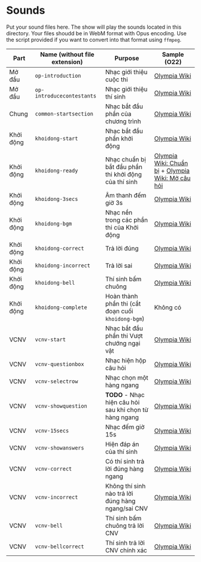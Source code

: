 # Sounds
Put your sound files here. The show will play the sounds located in this directory. Your files shoudd be in WebM format with Opus encoding. Use the script provided if you want to convert into that format using `ffmpeg`.

|Part|Name (without file extension)   |Purpose   |Sample (O22)|
|-------|----|----------|------------|
|Mở đầu|`op-introduction`|Nhạc giới thiệu cuộc thi|[Olympia Wiki](https://static.wikia.nocookie.net/duong-len-dinh-olympia/images/a/ad/Gi%E1%BB%9Bi_thi%E1%BB%87u_cu%E1%BB%99c_thi_O22.mp3/revision/latest?cb=20231228154537&path-prefix=vi)|
|Mở đầu|`op-introducecontestants`|Nhạc giới thiệu thí sinh|[Olympia Wiki](https://static.wikia.nocookie.net/duong-len-dinh-olympia/images/6/61/Gi%E1%BB%9Bi_thi%E1%BB%87u_th%C3%AD_sinh_O9.ogg/revision/latest?cb=20240411120804&path-prefix=vi)|
|Chung|`common-startsection`|Nhạc bắt đầu phần của chương trình|[Olympia Wiki](https://static.wikia.nocookie.net/duong-len-dinh-olympia/images/7/7c/H%C3%ACnh_hi%E1%BB%87u_ph%E1%BA%A7n_thi_O21.ogg/revision/latest?cb=20231207150356&path-prefix=vi)|
|Khởi động|`khoidong-start`|Nhạc bắt đầu phần khởi động|[Olympia Wiki](https://static.wikia.nocookie.net/duong-len-dinh-olympia/images/6/6e/K%C4%90_b%E1%BA%AFt_%C4%91%E1%BA%A7u_O22.mp3/revision/latest?cb=20221126152556&path-prefix=vi)|
|Khởi động|`khoidong-ready`|Nhạc chuẩn bị bắt đầu phần thi khởi động của thí sinh|[Olympia Wiki: Chuẩn bị](https://static.wikia.nocookie.net/duong-len-dinh-olympia/images/1/18/K%C4%90_chu%E1%BA%A9n_b%E1%BB%8B_left_O9.mp3/revision/latest?cb=20210209032349&path-prefix=vi) + [Olympia Wiki: Mở câu hỏi](https://static.wikia.nocookie.net/duong-len-dinh-olympia/images/0/0d/K%C4%90_m%E1%BB%9F_c%C3%A2u_h%E1%BB%8Fi_left_O11.mp3/revision/latest?cb=20220312044044&path-prefix=vi)|
|Khởi động|`khoidong-3secs`|Âm thanh đếm giờ 3s|[Olympia Wiki](https://static.wikia.nocookie.net/duong-len-dinh-olympia/images/d/d9/K%C4%90_3s_ch%E1%BB%9D_t%C3%ADn_hi%E1%BB%87u_O22.mp3/revision/latest?cb=20220309113358&path-prefix=vi)|
|Khởi động|`khoidong-bgm`|Nhạc nền trong các phần thi của Khởi động|[Olympia Wiki](https://static.wikia.nocookie.net/duong-len-dinh-olympia/images/7/7c/K%C4%90_60s_left_O10.mp3/revision/latest?cb=20221219045625&path-prefix=vi)|
|Khởi động|`khoidong-correct`|Trả lời đúng|[Olympia Wiki](https://static.wikia.nocookie.net/duong-len-dinh-olympia/images/b/b9/K%C4%90_%C4%91%C3%BAng_left_O10.mp3/revision/latest?cb=20220711040233&path-prefix=vi)|
|Khởi động|`khoidong-incorrect`|Trả lời sai|[Olympia Wiki](https://static.wikia.nocookie.net/duong-len-dinh-olympia/images/6/6a/V%C4%90_sai_left_O7.ogg/revision/latest?cb=20201216152804&path-prefix=vi)|
|Khởi động|`khoidong-bell`|Thí sinh bấm chuông|[Olympia Wiki](https://static.wikia.nocookie.net/duong-len-dinh-olympia/images/b/b8/K%C4%90_t%C3%ADn_hi%E1%BB%87u_tr%E1%BA%A3_l%E1%BB%9Di_O22.mp3/revision/latest?cb=20230625155418&path-prefix=vi)|
|Khởi động|`khoidong-complete`|Hoàn thành phần thi (cắt đoạn cuối `khoidong-bgm`)|Không có|
|VCNV|`vcnv-start`|Nhạc bắt đầu phần thi Vượt chướng ngại vật|[Olympia Wiki](https://static.wikia.nocookie.net/duong-len-dinh-olympia/images/1/1f/VCNV_b%E1%BA%AFt_%C4%91%E1%BA%A7u_O22.mp3/revision/latest?cb=20221126172446&path-prefix=vi)|
|VCNV|`vcnv-questionbox`|Nhạc hiện hộp câu hỏi|[Olympia Wiki](https://static.wikia.nocookie.net/duong-len-dinh-olympia/images/3/31/VCNV_m%E1%BB%9F_%C3%B4_ch%E1%BB%AF_right_O7.mp3/revision/latest?cb=20210209141944&path-prefix=vi)|
|VCNV|`vcnv-selectrow`|Nhạc chọn một hàng ngang|[Olympia Wiki](https://static.wikia.nocookie.net/duong-len-dinh-olympia/images/4/4d/VCNV_ch%E1%BB%8Dn_%C3%B4_ch%E1%BB%AF_right_O11.mp3/revision/latest?cb=20220614171419&path-prefix=vi)|
|VCNV|`vcnv-showquestion`| **TODO** - Nhạc hiện câu hỏi sau khi chọn từ hàng ngang|[Olympia Wiki]()
|VCNV|`vcnv-15secs`|Nhạc đếm giờ 15s|[Olympia Wiki](https://static.wikia.nocookie.net/duong-len-dinh-olympia/images/c/c5/VCNV_15s_left_O11.mp3/revision/latest?cb=20231217025517&path-prefix=vi)|
|VCNV|`vcnv-showanswers`|Hiện đáp án của thí sinh|[Olympia Wiki](https://static.wikia.nocookie.net/duong-len-dinh-olympia/images/1/16/VCNV_m%E1%BB%9F_%C4%91%C3%A1p_%C3%A1n_right_O11.ogg/revision/latest?cb=20220506151357&path-prefix=vi)|
|VCNV|`vcnv-correct`|Có thí sinh trả lời đúng hàng ngang|[Olympia Wiki](https://static.wikia.nocookie.net/duong-len-dinh-olympia/images/b/bd/K%C4%90_ho%C3%A0n_th%C3%A0nh_left_O7.mp3/revision/latest?cb=20210209144230&path-prefix=vi)|
|VCNV|`vcnv-incorrect`|Không thí sinh nào trả lời đúng hàng ngang/sai CNV|[Olympia Wiki](https://static.wikia.nocookie.net/duong-len-dinh-olympia/images/7/74/K%C4%90_sai_O7.mp3/revision/latest?cb=20230827122808&path-prefix=vi)|
|VCNV|`vcnv-bell`|Thí sinh bấm chuông trả lời CNV|[Olympia Wiki](https://static.wikia.nocookie.net/duong-len-dinh-olympia/images/3/38/VCNV_t%C3%ADn_hi%E1%BB%87u_tr%E1%BA%A3_l%E1%BB%9Di_left_O11.mp3/revision/latest?cb=20210905110033&path-prefix=vi)|
|VCNV|`vcnv-bellcorrect`|Thí sinh trả lời CNV chính xác|[Olympia Wiki](https://static.wikia.nocookie.net/duong-len-dinh-olympia/images/a/ae/VCNV_%C4%91%C3%BAng_ch%C6%B0%E1%BB%9Bng_ng%E1%BA%A1i_v%E1%BA%ADt_left_O7.mp3/revision/latest?cb=20210209144639&path-prefix=vi)|
